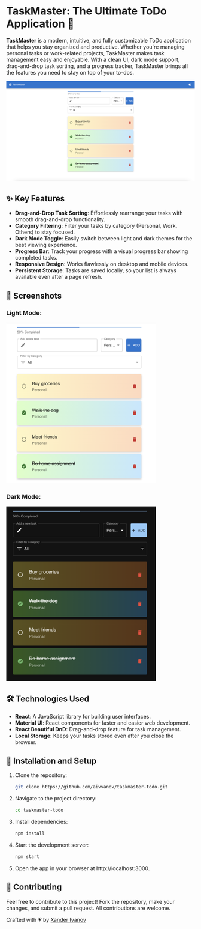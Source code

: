 # TaskMaster: The Ultimate ToDo Application 🚀

**TaskMaster** is a modern, intuitive, and fully customizable ToDo application that helps you stay organized and productive. Whether you're managing personal tasks or work-related projects, TaskMaster makes task management easy and enjoyable. With a clean UI, dark mode support, drag-and-drop task sorting, and a progress tracker, TaskMaster brings all the features you need to stay on top of your to-dos.

![TaskMaster Preview](./screenshots/taskmaster-screenshot.png)

## ✨ Key Features

- **Drag-and-Drop Task Sorting**: Effortlessly rearrange your tasks with smooth drag-and-drop functionality.
- **Category Filtering**: Filter your tasks by category (Personal, Work, Others) to stay focused.
- **Dark Mode Toggle**: Easily switch between light and dark themes for the best viewing experience.
- **Progress Bar**: Track your progress with a visual progress bar showing completed tasks.
- **Responsive Design**: Works flawlessly on desktop and mobile devices.
- **Persistent Storage**: Tasks are saved locally, so your list is always available even after a page refresh.

## 📸 Screenshots

### Light Mode:
<img src="./screenshots/lightmode-screenshot.png" alt="Light Mode" width="400"/>

### Dark Mode:
<img src="./screenshots/darkmode-screenshot.png" alt="Dark Mode" width="400"/>

## 🛠️ Technologies Used

- **React**: A JavaScript library for building user interfaces.
- **Material UI**: React components for faster and easier web development.
- **React Beautiful DnD**: Drag-and-drop feature for task management.
- **Local Storage**: Keeps your tasks stored even after you close the browser.

## 🚀 Installation and Setup

1. Clone the repository:
   ```bash
   git clone https://github.com/aivvanov/taskmaster-todo.git
2. Navigate to the project directory:
   ```bash
   cd taskmaster-todo
3. Install dependencies:
   ```bash
   npm install
4. Start the development server:
   ```bash
   npm start
5. Open the app in your browser at http://localhost:3000.

## 🤝 Contributing

Feel free to contribute to this project! Fork the repository, make your changes, and submit a pull request. All contributions are welcome.

Crafted with 💗 by [Xander Ivanov](https://github.com/aivvanov)